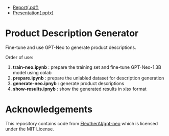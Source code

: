 
- [Report(.pdf)](https://github.com/niyoushanajmaei/product_description/blob/master/reports/Report.pdf)
- [Presentation(.pptx)](https://github.com/niyoushanajmaei/product_description/blob/master/reports/Presentation.pptx)

# Product Description Generator

Fine-tune and use GPT-Neo to generate product descriptions.

Order of use:
1. **train-neo.ipynb** : prepare the training set and fine-tune GPT-Neo-1.3B model using colab
2. **prepare.ipynb** : prepare the unlabled dataset for description generation
3. **generate-neo.ipnyb** : generate product descriptions
4. **show-results.ipnyb** : show the generated results in xlsx format

# Acknowledgements
This repository contains code from [EleutherAI/gpt-neo](https://github.com/EleutherAI/gpt-neo) which is licensed under the MIT License.
